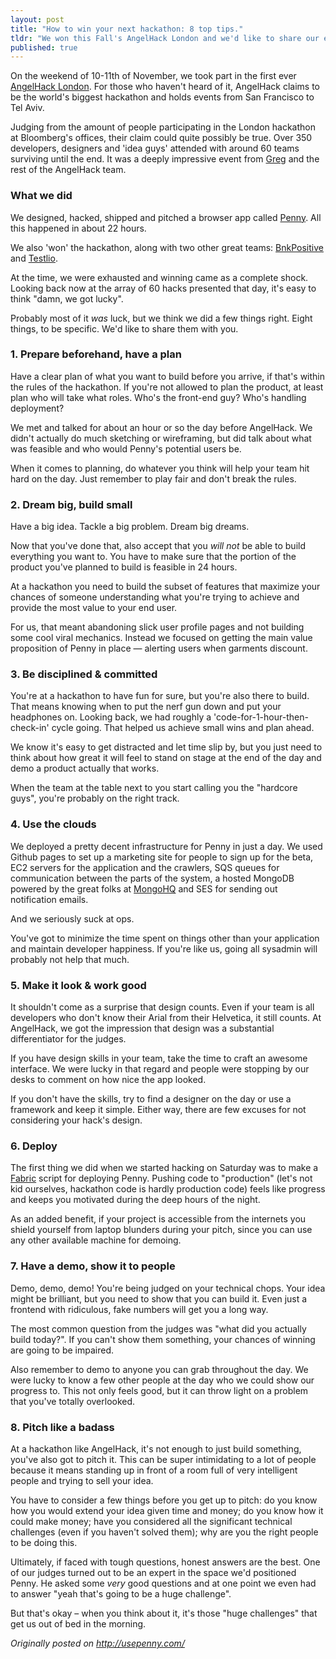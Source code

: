 ```yaml
---
layout: post
title: "How to win your next hackathon: 8 top tips."
tldr: "We won this Fall's AngelHack London and we'd like to share our experience with you."
published: true
---
```


On the weekend of 10-11th of November, we took part in the first ever <a href="http://angelhack.com" target="_blank">AngelHack London</a>. For those who haven't heard of it, AngelHack claims to be the world's biggest hackathon and holds events from San Francisco to Tel Aviv.

Judging from the amount of people participating in the London hackathon at Bloomberg's offices, their claim could quite possibly be true. Over 350 developers, designers and 'idea guys' attended with around 60 teams surviving until the end. It was a deeply impressive event from <a href="http://twitter.com/GGopman" target="_blank">Greg</a> and the rest of the AngelHack team.

### What we did
We designed, hacked, shipped and pitched a browser app called <a href="http://usepenny.com">Penny</a>. All this happened in about 22 hours.

We also 'won' the hackathon, along with two other great teams: <a href="http://www.bnkpositive.com/" target="_blank">BnkPositive</a> and <a href="http://testlio.com/" target="_blank">Testlio</a>.

At the time, we were exhausted and winning came as a complete shock. Looking back now at the array of 60 hacks presented that day, it's easy to think "damn, we got lucky".

Probably most of it *was* luck, but we think we did a few things right. Eight things, to be specific. We'd like to share them with you.

### 1. Prepare beforehand, have a plan

Have a clear plan of what you want to build before you arrive, if that's within the rules of the hackathon. If you're not allowed to plan the product, at least plan who will take what roles. Who's the front-end guy? Who's handling deployment?

We met and talked for about an hour or so the day before AngelHack. We didn't actually do much sketching or wireframing, but did talk about what was feasible and who would Penny's potential users be.

When it comes to planning, do whatever you think will help your team hit hard on the day. Just remember to play fair and don't break the rules.

### 2. Dream big, build small
Have a big idea. Tackle a big problem. Dream big dreams.

Now that you've done that, also accept that you *will not* be able to build everything you want to. You have to make sure that the portion of the product you've planned to build is feasible in 24 hours.

At a hackathon you need to build the subset of features that maximize your chances of someone understanding what you're trying to achieve and provide the most value to your end user.

For us, that meant abandoning slick user profile pages and not building some cool viral mechanics. Instead we focused on getting the main value proposition of Penny in place — alerting users when garments discount.

### 3. Be disciplined & committed

You're at a hackathon to have fun for sure, but you're also there to build. That means knowing when to put the nerf gun down and put your headphones on. Looking back, we had roughly a 'code-for-1-hour-then-check-in' cycle going. That helped us achieve small wins and plan ahead.

We know it's easy to get distracted and let time slip by, but you just need to think about how great it will feel to stand on stage at the end of the day and demo a product actually that works.

When the team at the table next to you start calling you the "hardcore guys", you're probably on the right track.

### 4. Use the clouds

We deployed a pretty decent infrastructure for Penny in just a day. We used Github pages to set up a marketing site for people to sign up for the beta, EC2 servers for the application and the crawlers, SQS queues for communication between the parts of the system, a hosted MongoDB powered by the great folks at <a href="http://mongohq.com" target="_blank">MongoHQ</a> and SES for sending out notification emails.

And we seriously suck at ops.

You've got to minimize the time spent on things other than your application and maintain developer happiness. If you're like us, going all sysadmin will probably not help that much.

### 5. Make it look & work good

It shouldn't come as a surprise that design counts. Even if your team is all developers who don't know their Arial from their Helvetica, it still counts. At AngelHack, we got the impression that design was a substantial differentiator for the judges.

If you have design skills in your team, take the time to craft an awesome interface. We were lucky in that regard and people were stopping by our desks to comment on how nice the app looked.

If you don't have the skills, try to find a designer on the day or use a framework and keep it simple. Either way, there are few excuses for not considering your hack's design.

### 6. Deploy

The first thing we did when we started hacking on Saturday was to make a <a href="http://fabfile.org" target="_blank">Fabric</a> script for deploying Penny. Pushing code to "production" (let's not kid ourselves, hackathon code is hardly production code) feels like progress and keeps you motivated during the deep hours of the night.

As an added benefit, if your project is accessible from the internets you shield yourself from laptop blunders during your pitch, since you can use any other available machine for demoing.

### 7. Have a demo, show it to people

Demo, demo, demo! You're being judged on your technical chops. Your idea might be brilliant, but you need to show that you can build it. Even just a frontend with ridiculous, fake numbers will get you a long way.

The most common question from the judges was "what did you actually build today?". If you can't show them something, your chances of winning are going to be impaired.

Also remember to demo to anyone you can grab throughout the day. We were lucky to know a few other people at the day who we could show our progress to. This not only feels good, but it can throw light on a problem that you've totally overlooked.

### 8. Pitch like a badass

At a hackathon like AngelHack, it's not enough to just build something, you've also got to pitch it. This can be super intimidating to a lot of people because it means standing up in front of a room full of very intelligent people and trying to sell your idea.

You have to consider a few things before you get up to pitch: do you know how you would extend your idea given time and money; do you know how it could make money; have you considered all the significant technical challenges (even if you haven't solved them); why are you the right people to be doing this.

Ultimately, if faced with tough questions, honest answers are the best. One of our judges turned out to be an expert in the space we'd positioned Penny. He asked some *very* good questions and at one point we even had to answer "yeah that's going to be a huge challenge".

But that's okay – when you think about it, it's those "huge challenges" that get us out of bed in the morning.

*Originally posted on <a href="http://usepenny.com/blog/how-to-win-your-next-hackathon/" target="_blank">http://usepenny.com/</a>*

